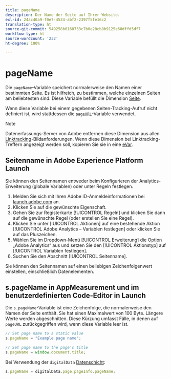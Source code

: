 ```yaml
---
title: pageName
description: Der Name der Seite auf Ihrer Website.
exl-id: 24ac40a9-f0e7-4534-abf2-2397f5fe16c2
translation-type: ht
source-git-commit: 549258b0168733c7b0e28cb8b9125e68dffd5df7
workflow-type: ht
source-wordcount: '232'
ht-degree: 100%

---
```


# pageName

Die `pageName`-Variable speichert normalerweise den Namen einer bestimmten Seite. Es ist hilfreich, zu bestimmen, welche einzelnen Seiten am beliebtesten sind. Diese Variable befüllt die Dimension [Seite](/help/components/dimensions/page.md).

Wenn diese Variable bei einem gegebenen Seiten-Tracking-Aufruf nicht definiert ist, wird stattdessen die [`pageURL`](pageurl.md)-Variable verwendet.

>[!NOTE]
>
>Datenerfassungs-Server von Adobe entfernen diese Dimension aus allen [Linktracking](/help/implement/vars/functions/tl-method.md)-Bildanforderungen. Wenn diese Dimension bei Linktracking-Treffern angezeigt werden soll, kopieren Sie sie in eine [eVar](evar.md).

## Seitenname in Adobe Experience Platform Launch

Sie können den Seitennamen entweder beim Konfigurieren der Analytics-Erweiterung (globale Variablen) oder unter Regeln festlegen.

1. Melden Sie sich mit Ihren Adobe ID-Anmeldeinformationen bei [launch.adobe.com](https://launch.adobe.com) an.
2. Klicken Sie auf die gewünschte Eigenschaft.
3. Gehen Sie zur Registerkarte [!UICONTROL Regeln] und klicken Sie dann auf die gewünschte Regel (oder erstellen Sie eine Regel).
4. Klicken Sie unter [!UICONTROL Aktionen] auf eine bestehende Aktion [!UICONTROL Adobe Analytics – Variablen festlegen] oder klicken Sie auf das Pluszeichen.
5. Wählen Sie im Dropdown-Menü [!UICONTROL Erweiterung] die Option „Adobe Analytics“ aus und setzen Sie den [!UICONTROL Aktionstyp] auf [!UICONTROL Variablen festlegen].
6. Suchen Sie den Abschnitt [!UICONTROL Seitenname].

Sie können den Seitennamen auf einen beliebigen Zeichenfolgenwert einstellen, einschließlich Datenelementen.

## s.pageName in AppMeasurement und im benutzerdefinierten Code-Editor in Launch

Die `s.pageName`-Variable ist eine Zeichenfolge, die normalerweise den Namen der Seite enthält. Sie hat einen Maximalwert von 100 Byte. Längere Werte werden abgeschnitten. Diese Kürzung umfasst Fälle, in denen auf `pageURL` zurückgegriffen wird, wenn diese Variable leer ist.

```js
// Set page name to a static value
s.pageName = "Example page name";

// Set page name to the page's title
s.pageName = window.document.title;
```

Bei Verwendung der `digitalData` [Datenschicht](../../prepare/data-layer.md):

```js
s.pageName = digitalData.page.pageInfo.pageName;
```
